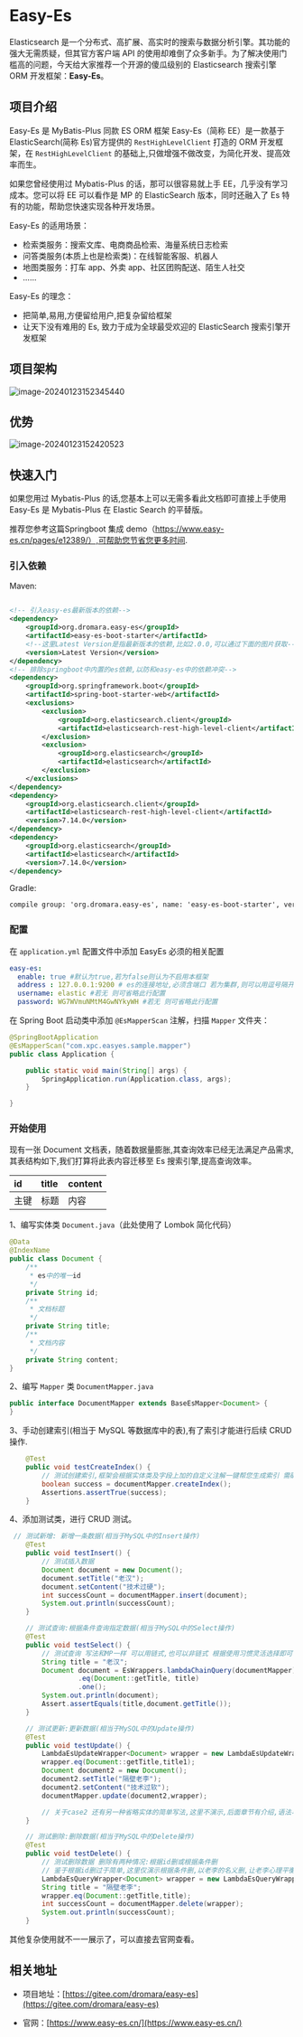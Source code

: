 # Easy-Es

Elasticsearch 是一个分布式、高扩展、高实时的搜索与数据分析引擎。其功能的强大无需质疑，但其官方客户端 API 的使用却难倒了众多新手。为了解决使用门槛高的问题，今天给大家推荐一个开源的傻瓜级别的 Elasticsearch 搜索引擎 ORM 开发框架：**Easy-Es**。

## 项目介绍
Easy-Es 是 MyBatis-Plus 同款 ES ORM 框架
Easy-Es（简称 EE）是一款基于 ElasticSearch(简称 Es)官方提供的 `RestHighLevelClient` 打造的 ORM 开发框架，在 `RestHighLevelClient` 的基础上,只做增强不做改变，为简化开发、提高效率而生。

如果您曾经使用过 Mybatis-Plus 的话，那可以很容易就上手 EE，几乎没有学习成本。您可以将 EE 可以看作是 MP 的 ElasticSearch 版本，同时还融入了 Es 特有的功能，帮助您快速实现各种开发场景。

Easy-Es 的适用场景：

- 检索类服务：搜索文库、电商商品检索、海量系统日志检索
- 问答类服务(本质上也是检索类)：在线智能客服、机器人
- 地图类服务：打车 app、外卖 app、社区团购配送、陌生人社交
- ......

Easy-Es 的理念：

- 把简单,易用,方便留给用户,把复杂留给框架
- 让天下没有难用的 Es, 致力于成为全球最受欢迎的 ElasticSearch 搜索引擎开发框架

## 项目架构

![image-20240123152345440](./easy-es/image-20240123152345440.png)

## 优势

![image-20240123152420523](./easy-es/image-20240123152420523.png)

## 快速入门

如果您用过 Mybatis-Plus 的话,您基本上可以无需多看此文档即可直接上手使用 Easy-Es 是 Mybatis-Plus 在 Elastic Search 的平替版。

推荐您参考这篇Springboot 集成 demo（https://www.easy-es.cn/pages/e12389/）,可帮助您节省您更多时间.



### 引入依赖

Maven:

```xml

<!-- 引入easy-es最新版本的依赖-->
<dependency>
    <groupId>org.dromara.easy-es</groupId>
    <artifactId>easy-es-boot-starter</artifactId>
    <!--这里Latest Version是指最新版本的依赖,比如2.0.0,可以通过下面的图片获取-->
    <version>Latest Version</version>
</dependency>
<!-- 排除springboot中内置的es依赖,以防和easy-es中的依赖冲突-->
<dependency>
    <groupId>org.springframework.boot</groupId>
    <artifactId>spring-boot-starter-web</artifactId>
    <exclusions>
        <exclusion>
            <groupId>org.elasticsearch.client</groupId>
            <artifactId>elasticsearch-rest-high-level-client</artifactId>
        </exclusion>
        <exclusion>
            <groupId>org.elasticsearch</groupId>
            <artifactId>elasticsearch</artifactId>
        </exclusion>
    </exclusions>
</dependency>
<dependency>
    <groupId>org.elasticsearch.client</groupId>
    <artifactId>elasticsearch-rest-high-level-client</artifactId>
    <version>7.14.0</version>
</dependency>
<dependency>
    <groupId>org.elasticsearch</groupId>
    <artifactId>elasticsearch</artifactId>
    <version>7.14.0</version>
</dependency>
```

Gradle:

```xml
compile group: 'org.dromara.easy-es', name: 'easy-es-boot-starter', version: 'Latest Version'
```

### 配置

在 `application.yml` 配置文件中添加 EasyEs 必须的相关配置

```yaml
easy-es:
  enable: true #默认为true,若为false则认为不启用本框架
  address : 127.0.0.1:9200 # es的连接地址,必须含端口 若为集群,则可以用逗号隔开 例如:127.0.0.1:9200,127.0.0.2:9200
  username: elastic #若无 则可省略此行配置
  password: WG7WVmuNMtM4GwNYkyWH #若无 则可省略此行配置
```

在 Spring Boot 启动类中添加 `@EsMapperScan` 注解，扫描 `Mapper` 文件夹：

```java
@SpringBootApplication
@EsMapperScan("com.xpc.easyes.sample.mapper")
public class Application {

    public static void main(String[] args) {
        SpringApplication.run(Application.class, args);
    }

}
```



### 开始使用

现有一张 Document 文档表，随着数据量膨胀,其查询效率已经无法满足产品需求,其表结构如下,我们打算将此表内容迁移至 Es 搜索引擎,提高查询效率。

| id   | title | content |
| :--- | :---- | :------ |
| 主键 | 标题  | 内容    |

1、编写实体类 `Document.java`（此处使用了 Lombok 简化代码）

```java
@Data
@IndexName
public class Document {
    /**
     * es中的唯一id
     */
    private String id;
    /**
     * 文档标题
     */
    private String title;
    /**
     * 文档内容
     */
    private String content;
}

```

2、编写 `Mapper` 类 `DocumentMapper.java`

```java
public interface DocumentMapper extends BaseEsMapper<Document> {
}
```

3、手动创建索引(相当于 MySQL 等数据库中的表),有了索引才能进行后续 CRUD 操作.

```java
 	@Test
    public void testCreateIndex() {
        // 测试创建索引,框架会根据实体类及字段上加的自定义注解一键帮您生成索引 需确保索引托管模式处于manual手动挡(默认处于此模式),若为自动挡则会冲突
        boolean success = documentMapper.createIndex();
        Assertions.assertTrue(success);
    }
```

4、添加测试类，进行 CRUD 测试。

```java
 // 测试新增: 新增一条数据(相当于MySQL中的Insert操作)
    @Test
    public void testInsert() {
        // 测试插入数据
        Document document = new Document();
        document.setTitle("老汉");
        document.setContent("技术过硬");
        int successCount = documentMapper.insert(document);
        System.out.println(successCount);
    }

    // 测试查询:根据条件查询指定数据(相当于MySQL中的Select操作)
    @Test
    public void testSelect() {
        // 测试查询 写法和MP一样 可以用链式,也可以非链式 根据使用习惯灵活选择即可
        String title = "老汉";
        Document document = EsWrappers.lambdaChainQuery(documentMapper)
                 .eq(Document::getTitle, title)
                 .one();
        System.out.println(document);
        Assert.assertEquals(title,document.getTitle());
    }

    // 测试更新:更新数据(相当于MySQL中的Update操作)
    @Test
    public void testUpdate() {
        LambdaEsUpdateWrapper<Document> wrapper = new LambdaEsUpdateWrapper<>();
        wrapper.eq(Document::getTitle,title1);
        Document document2 = new Document();
        document2.setTitle("隔壁老李");
        document2.setContent("技术过软");
        documentMapper.update(document2,wrapper);

        // 关于case2 还有另一种省略实体的简单写法,这里不演示,后面章节有介绍,语法与MP一致
    }

    // 测试删除:删除数据(相当于MySQL中的Delete操作)
    @Test
    public void testDelete() {
        // 测试删除数据 删除有两种情况:根据id删或根据条件删
        // 鉴于根据id删过于简单,这里仅演示根据条件删,以老李的名义删,让老李心理平衡些
        LambdaEsQueryWrapper<Document> wrapper = new LambdaEsQueryWrapper<>();
        String title = "隔壁老李";
        wrapper.eq(Document::getTitle,title);
        int successCount = documentMapper.delete(wrapper);
        System.out.println(successCount);
    }
```

其他复杂使用就不一一展示了，可以直接去官网查看。

## 相关地址

- 项目地址：[https://gitee.com/dromara/easy-es](https://gitee.com/dromara/easy-es)

- 官网：[https://www.easy-es.cn/](https://www.easy-es.cn/)



























